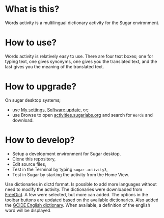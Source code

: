 What is this?
=============
Words activity is a multilingual dictionary activity for the Sugar environment.

How to use?
===========
Words activity is relatively easy to use. There are four text boxes;
one for typing text, one gives synonyms, one gives you the translated
text, and the last gives you the meaning of the translated text.

How to upgrade?
===============
On sugar desktop systems;
* use [My settings](https://help.sugarlabs.org/my_settings.html), [Software update](https://help.sugarlabs.org/my_settings.html#software-update), or;
* use Browse to open [activities.sugarlabs.org](activities.sugarlabs.org) and search for `Words` and download.

How to develop?
===============

* Setup a development environment for Sugar desktop,
* Clone this repository,
* Edit source files,
* Test in the Terminal by typing `sugar-activity3`,
* Test in Sugar by starting the activity from the Home View.

Use dictionaries in dictd format. Is possible to add more languages
without need to modify the activity.  The dictionaries were downloaded
from [FreeDict](https://freedict.org/). A few were selected, but
more can added.  The options in the toolbar buttons are updated based
on the available dictionaries.  Also added the [GCIDE English
dictionary](https://en.wikipedia.org/wiki/GCIDE).  When available, a
definition of the english word will be displayed.
